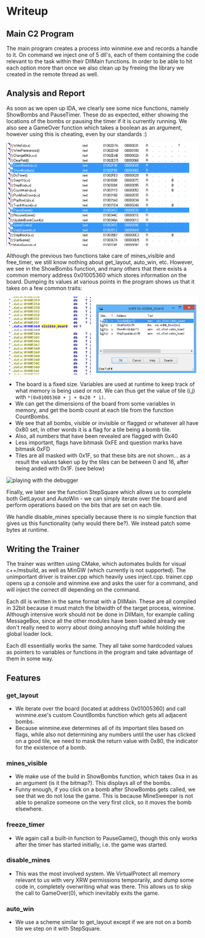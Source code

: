 Writeup
=======

## Main C2 Program
The main program creates a process into winmine.exe and records a handle to
it. On command we inject one of 5 dll's, each of them containing the code
relevant to the task within their DllMain functions. In order to be able to
hit each option more than once we also clean up by freeing the library we
created in the remote thread as well.

## Analysis and Report
As soon as we open up IDA, we clearly see some nice functions, namely ShowBombs
and PauseTimer. These do as expected, either showing the locations of the bombs
or pausing the timer if it is currently running. We also see a GameOver function
which takes a boolean as an argument, however using this is cheating, even by
our standards :)

![important functions in IDA](https://raw.githubusercontent.com/toshipiazza/winmine-trainer/master/img/ida_important_functions.png?token=AF9vVr0SWZHxDOwo5dWcabNinPBbQ1hqks5WQSK-wA%3D%3D)

Although the previous two functions take care of mines_visible and free_timer,
we still know nothing about get_layout, auto_win, etc. However, we see in the
ShowBombs function, and many others that there exists a common memory address
0x01005360 which stores information on the board. Dumping its values at various
points in the program shows us that it takes on a few common traits:

![nothing much to see here...](https://raw.githubusercontent.com/toshipiazza/winmine-trainer/master/img/visible_board_XREF.png?token=AF9vVmXAnhBlp9w7Hj0pgzf9MxI8jUGhks5WQSM1wA%3D%3D)

* The board is a fixed size. Variables are used at runtime to keep track of what
  memory is being used or not. We can thus get the value of tile (i,j) with
  ```*(0x01005360 + j + 0x20 * i)```.
* We can get the dimensions of the board from some variables in memory, and get
  the bomb count at each tile from the function CountBombs.
* We see that all bombs, visible or invisible or flagged or whatever all have
  0x80 set, in other words it is a flag for a tile being a bomb tile.
* Also, all numbers that have been revealed are flagged with 0x40
* Less important, flags have bitmask 0xFE and question marks have bitmask 0xFD
* Tiles are all masked with 0x1F, so that these bits are not shown... as a
  result the values taken up by the tiles can be between 0 and 16, after being
  anded with 0x1F. (see below)

![playing with the debugger](https://raw.githubusercontent.com/toshipiazza/winmine-trainer/master/img/malware-print.png?token=AF9vVkaIUToqmXAeVNXGGIuIGVPAChqvks5WQSNQwA%3D%3D)

Finally, we later see the function StepSquare which allows us to complete both
GetLayout and AutoWin - we can simply iterate over the board and perform operations
based on the bits that are set on each tile.

We handle disable_mines specially because there is no simple function that gives
us this functionality (why would there be?). We instead patch some bytes at runtime.

## Writing the Trainer
The trainer was written using CMake, which automates builds for visual c++/msbuild,
as well as MinGW (which currently is not supported). The unimportant driver is trainer.cpp
which heavily uses inject.cpp. trainer.cpp opens up a console and winmine.exe and asks
the user for a command, and will inject the correct dll depending on the command.

Each dll is written in the same format with a DllMain. These are all compiled in 32bit
because it must match the bitwidth of the target process, winmine. Although intensive
work should not be done in DllMain, for example calling MessageBox, since all the other
modules have been loaded already we don't really need to worry about doing annoying stuff
while holding the global loader lock.

Each dll essentially works the same. They all take some hardcoded values as pointers
to variables or functions in the program and take advantage of them in some way.

## Features
### get_layout
  * We iterate over the board (located at address 0x01005360) and call
    winmine.exe's custom CountBombs function which gets all adjacent bombs.
  * Because winmine.exe determines all of its important tiles based on flags,
    while also not determining any numbers until the user has clicked on a
    good tile, we need to mask the return value with 0x80, the indicator for
    the existence of a bomb.

### mines_visible
  * We make use of the build in ShowBombs function, which takes 0xa in as an
    argument (is it the bitmap?). This displays all of the bombs.
  * Funny enough, if you click on a bomb after ShowBombs gets called, we see
    that we do not lose the game. This is because MineSweeper is not able to
    penalize someone on the very first click, so it moves the bomb elsewhere.

### freeze_timer
  * We again call a built-in function to PauseGame(), though this only works
    after the timer has started initially, i.e. the game was started.

### disable_mines
  * This was the most involved system. We VirtualProtect all memory relevant
    to us with very XRW permissions temporarily, and dump some
    code in, completely overwriting what was there. This allows us to skip
    the call to GameOver(0), which inevitably exits the game.

### auto_win
  * We use a scheme similar to get_layout except if we are not on a bomb tile
    we step on it with StepSquare.

